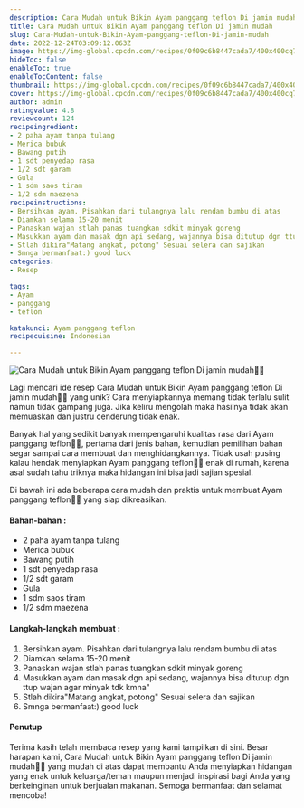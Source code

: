 ```yaml
---
description: Cara Mudah untuk Bikin Ayam panggang teflon Di jamin mudah"
title: Cara Mudah untuk Bikin Ayam panggang teflon Di jamin mudah
slug: Cara-Mudah-untuk-Bikin-Ayam-panggang-teflon-Di-jamin-mudah
date: 2022-12-24T03:09:12.063Z
image: https://img-global.cpcdn.com/recipes/0f09c6b8447cada7/400x400cq70/photo.jpg
hideToc: false
enableToc: true
enableTocContent: false
thumbnail: https://img-global.cpcdn.com/recipes/0f09c6b8447cada7/400x400cq70/photo.jpg
cover: https://img-global.cpcdn.com/recipes/0f09c6b8447cada7/400x400cq70/photo.jpg
author: admin
ratingvalue: 4.8
reviewcount: 124
recipeingredient:
- 2 paha ayam tanpa tulang
- Merica bubuk
- Bawang putih
- 1 sdt penyedap rasa
- 1/2 sdt garam
- Gula
- 1 sdm saos tiram
- 1/2 sdm maezena
recipeinstructions:
- Bersihkan ayam. Pisahkan dari tulangnya lalu rendam bumbu di atas
- Diamkan selama 15-20 menit
- Panaskan wajan stlah panas tuangkan sdkit minyak goreng
- Masukkan ayam dan masak dgn api sedang, wajannya bisa ditutup dgn ttup wajan agar minyak tdk kmna"
- Stlah dikira"Matang angkat, potong" Sesuai selera dan sajikan
- Smnga bermanfaat:) good luck
categories:
- Resep

tags:
- Ayam
- panggang
- teflon

katakunci: Ayam panggang teflon
recipecuisine: Indonesian

---
```


![Cara Mudah untuk Bikin Ayam panggang teflon Di jamin mudah👩‍🍳](https://img-global.cpcdn.com/recipes/0f09c6b8447cada7/400x400cq70/photo.jpg)

Lagi mencari ide resep Cara Mudah untuk Bikin Ayam panggang teflon Di jamin mudah👩‍🍳 yang unik? Cara menyiapkannya memang tidak terlalu sulit namun tidak gampang juga. Jika keliru mengolah maka hasilnya tidak akan memuaskan dan justru cenderung tidak enak.

Banyak hal yang sedikit banyak mempengaruhi kualitas rasa dari Ayam panggang teflon👩‍🍳, pertama dari jenis bahan, kemudian pemilihan bahan segar sampai cara membuat dan menghidangkannya. Tidak usah pusing kalau hendak menyiapkan Ayam panggang teflon👩‍🍳 enak di rumah, karena asal sudah tahu triknya maka hidangan ini bisa jadi sajian spesial.

Di bawah ini ada beberapa cara mudah dan praktis untuk membuat Ayam panggang teflon👩‍🍳 yang siap dikreasikan.

<!--inarticleads1-->

#### Bahan-bahan :

- 2 paha ayam tanpa tulang
- Merica bubuk
- Bawang putih
- 1 sdt penyedap rasa
- 1/2 sdt garam
- Gula
- 1 sdm saos tiram
- 1/2 sdm maezena

<!--inarticleads2-->

#### Langkah-langkah membuat :

1. Bersihkan ayam. Pisahkan dari tulangnya lalu rendam bumbu di atas
1. Diamkan selama 15-20 menit
1. Panaskan wajan stlah panas tuangkan sdkit minyak goreng
1. Masukkan ayam dan masak dgn api sedang, wajannya bisa ditutup dgn ttup wajan agar minyak tdk kmna"
1. Stlah dikira"Matang angkat, potong" Sesuai selera dan sajikan
1. Smnga bermanfaat:) good luck

#### Penutup

Terima kasih telah membaca resep yang kami tampilkan di sini. Besar harapan kami, Cara Mudah untuk Bikin Ayam panggang teflon Di jamin mudah👩‍🍳 yang mudah di atas dapat membantu Anda menyiapkan hidangan yang enak untuk keluarga/teman maupun menjadi inspirasi bagi Anda yang berkeinginan untuk berjualan makanan. Semoga bermanfaat dan selamat mencoba!